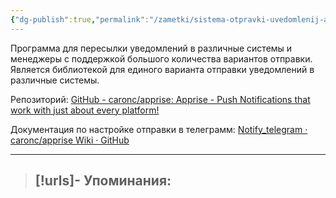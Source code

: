 ```yaml
---
{"dg-publish":true,"permalink":"/zametki/sistema-otpravki-uvedomlenij-apprise/","created":"2024-08-25 22:28","updated":"2024-09-03T16:39:05+03:00"}
---
```


Программа для пересылки уведомлений в различные системы и менеджеры с поддержкой большого количества вариантов отправки. Является библиотекой для единого варианта отправки уведомлений в различные системы.

Репозиторий: [GitHub - caronc/apprise: Apprise - Push Notifications that work with just about every platform!](https://github.com/caronc/apprise)

Документация по настройке отправки в телеграмм: [Notify\_telegram · caronc/apprise Wiki · GitHub](https://github.com/caronc/apprise/wiki/Notify_telegram)

---
> [!urls]- Упоминания:
> - 